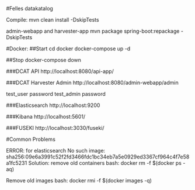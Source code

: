#Felles datakatalog

Compile:
mvn clean install -DskipTests

admin-webapp and harvester-app
mvn package spring-boot:repackage -DskipTests

#Docker:
##Start
cd docker
docker-compose up -d

##Stop
docker-compose down


###DCAT API
http://localhost:8080/api-app/

###DCAT Harvester Admin
http://localhost:8080/admin-webapp/admin

test_user password
test_admin password

###Elasticsearch
http://localhost:9200

###Kibana
http://localhost:5601/

###FUSEKI
http://localhost:3030/fuseki/


#Common Problems

ERROR: for elasticsearch  No such image: sha256:09e6a3991c52f2fd3466fdc1bc34eb7a5e0929ed3367cf964c4f7e58a1fc5231
Solution: remove old containers
bash: docker rm -f $(docker ps -aq)

Remove old images
bash: docker rmi -f $(docker images -q)
